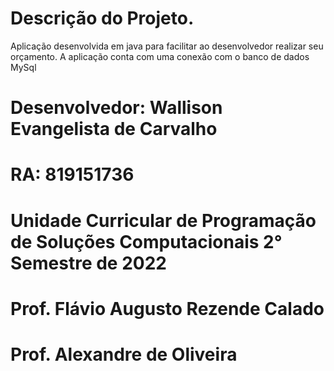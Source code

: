 # Descrição do Projeto.

Aplicação desenvolvida em java para facilitar ao desenvolvedor realizar seu orçamento.
A aplicação conta com uma conexão com o banco de dados MySql

# Desenvolvedor: Wallison Evangelista de Carvalho
# RA: 819151736

# Unidade Curricular de Programação de Soluções Computacionais 2° Semestre de 2022
# Prof. Flávio Augusto Rezende Calado
# Prof. Alexandre de Oliveira

